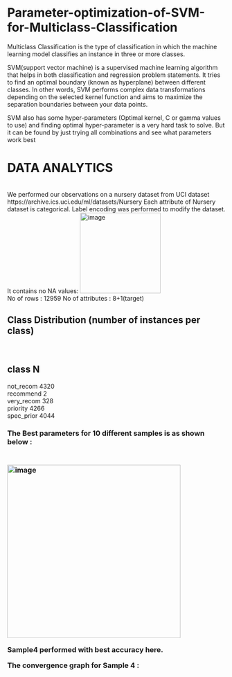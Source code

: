 # Parameter-optimization-of-SVM-for-Multiclass-Classification

Multiclass Classification is the type of classification in which the machine learning model classifies an instance in three or more classes.

SVM(support vector machine) is a supervised machine learning algorithm that helps in both classification and regression problem statements. It tries to find an optimal boundary (known as hyperplane) between different classes. In other words, SVM performs complex data transformations depending on the selected kernel function and aims to maximize the separation boundaries between your data points.

SVM also has some hyper-parameters (Optimal kernel, C or gamma values to use) and finding optimal hyper-parameter is a very hard task to solve. But it can be found by just trying all combinations and see what parameters work best

<h1>DATA ANALYTICS</h1><br />
We performed our observations on a nursery dataset from UCI dataset https://archive.ics.uci.edu/ml/datasets/Nursery 
Each attribute of Nursery dataset is categorical.
Label encoding was performed to modify the dataset.
It contains no NA values:
<img width="186" alt="image" src="https://user-images.githubusercontent.com/65918628/232877658-05e9c531-1c56-4f21-96c3-5997460aa252.png">
<br />
No of rows : 12959
No of attributes : 8+1(target)

<h2>Class Distribution (number of instances per class)</h2><br />

   class         N         
   --------------------
   not_recom    4320   
   recommend       2   
   very_recom    328   
   priority     4266   
   spec_prior   4044   

<h3>The Best parameters for 10 different samples is as shown below :<h3><br />

<img width="400" alt="image" src="https://user-images.githubusercontent.com/65918628/232796514-2beed153-3587-4f67-8c23-e52d88f478b7.png">


Sample4 performed with best accuracy here.

The convergence graph for Sample 4 :


